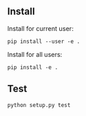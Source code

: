 ## Install

Install for current user:

    pip install --user -e .

Install for all users:

    pip install -e .

## Test

    python setup.py test
